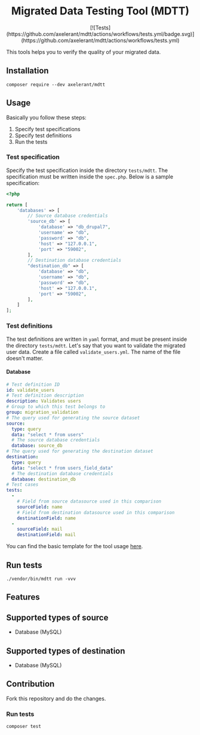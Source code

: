 <h1 align="center">Migrated Data Testing Tool (MDTT)</h1>
<p align="center">[![Tests](https://github.com/axelerant/mdtt/actions/workflows/tests.yml/badge.svg)](https://github.com/axelerant/mdtt/actions/workflows/tests.yml)</p>

This tools helps you to verify the quality of your migrated data.

## Installation

```shell
composer require --dev axelerant/mdtt
```

## Usage

Basically you follow these steps:

1. Specify test specifications
1. Specify test definitions
1. Run the tests

### Test specification

Specify the test specification inside the directory `tests/mdtt`. The specification must be written inside the `spec.php`. Below is a sample specification:

```php
<?php

return [
    'databases' => [
        // Source database credentials
        'source_db' => [
            'database' => "db_drupal7",
            'username' => "db",
            'password' => "db",
            'host' => "127.0.0.1",
            'port' => "59002",
        ],
        // Destination database credentials
        "destination_db" => [
            'database' => "db",
            'username' => "db",
            'password' => "db",
            'host' => "127.0.0.1",
            'port' => "59002",
        ],
    ]
];
```

### Test definitions

The test definitions are written in `yaml` format, and must be present inside the directory `tests/mdtt`. Let's say that you want to validate the migrated user data. Create a file called `validate_users.yml`. The name of the file doesn't matter.

#### Database

```yml
# Test definition ID
id: validate_users
# Test definition description
description: Validates users
# Group to which this test belongs to
group: migration_validation
# The query used for generating the source dataset
source:
  type: query
  data: "select * from users"
  # The source database credentials
  database: source_db
# The query used for generating the destination dataset
destination:
  type: query
  data: "select * from users_field_data"
  # The destination database credentials
  database: destination_db
# Test cases
tests:
  -
    # Field from source datasource used in this comparison
    sourceField: name
    # Field from destination datasource used in this comparison
    destinationField: name
  -
    sourceField: mail
    destinationField: mail
```

You can find the basic template for the tool usage [here](https://github.com/axelerant/mdtt-usage).

## Run tests

```shell
./vendor/bin/mdtt run -vvv
```

## Features

## Supported types of source

- Database (MySQL)

## Supported types of destination

- Database (MySQL)

## Contribution

Fork this repository and do the changes.

### Run tests

```shell
composer test
```
